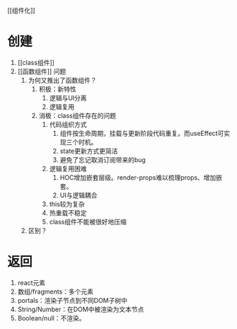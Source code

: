 [[组件化]] 
# 创建
1. [[class组件]] 
2. [[函数组件]] 
问题
	1. 为何又推出了函数组件？
		1. 积极：新特性
			1. 逻辑与UI分离
			2. 逻辑复用
		3. 消极：class组件存在的问题
			1. 代码组织方式
				1. 组件按生命周期，挂载与更新阶段代码重复。而useEffect可实现三个时机。
				2. state更新方式更简洁
				3. 避免了忘记取消订阅带来的bug
			2. 逻辑复用困难
				1. HOC增加嵌套层级。render-props难以梳理props、增加嵌套。
				2. UI与逻辑耦合
			3. this较为复杂
			4. 热重载不稳定
			5. class组件不能被很好地压缩
	2. 区别？



# 返回
1. react元素
2. 数组/fragments：多个元素
3. portals：渲染子节点到不同DOM子树中
4. String/Number：在DOM中被渲染为文本节点
5. Boolean/null：不渲染。